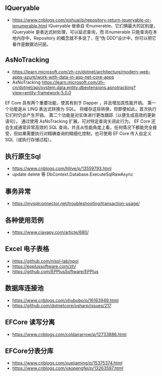 ## IQueryable 
- https://www.cnblogs.com/xishuai/p/repository-return-iqueryable-or-ienumerable.html
IQueryable 继承自 IEnumerable，它们俩最大的区别是，IQueryable 是表达式树处理，可以延迟查询，而 IEnumerable 只能查询在本地内存中，Repository 的概念就不多说了，在“伪 DDD”设计中，你可以把它看作是数据访问层。


## AsNoTracking
- https://learn.microsoft.com/zh-cn/dotnet/architecture/modern-web-apps-azure/work-with-data-in-asp-net-core-apps
- AsNoTracking https://learn.microsoft.com/zh-cn/dotnet/api/system.data.entity.dbextensions.asnotracking?view=entity-framework-5.0.0

EF Core 具有两个重要功能，使其有别于 Dapper ，并且增加其性能开销。 第一个功能是从 LINQ 表达式转换为 SQL。 将缓存这些转换，但即便如此，首次执行它们时仍会产生开销。 
第二个功能是对实体进行更改跟踪（以便生成高效的更新语句）。 
通过使用 AsNoTracking 扩展，可对特定查询关闭此行为。 EF Core 还会生成通常非常高效的 SQL 查询，并且从性能角度上看，任何情况下都能完全接受，但如果需要执行对精确查询的精细化控制，也可使用 EF Core 传入自定义 SQL（或执行存储过程）。



## 执行原生Sql
- https://www.cnblogs.com/hllive/p/13559793.html
- update delete 等 DbContext.Database.ExecuteSqlRawAsync

## 事务异常
- https://mysqlconnector.net/troubleshooting/transaction-usage/

## 各种使用范例
- https://www.cjavapy.com/article/680/

## Excel 电子表格
- https://github.com/nissl-lab/npoi
- https://epplussoftware.com/zh/
- https://github.com/EPPlusSoftware/EPPlus

## 数据库连接池
- https://www.cnblogs.com/xhubobo/p/16163949.html
- https://github.com/dotnetcore/osharp/issues/217

## EFCore 读写分离
- https://www.cnblogs.com/coldairarrow/p/12733886.html
## EFCore分表分库
- https://www.cnblogs.com/xuejiaming/p/15375374.html
- https://www.cnblogs.com/yaopengfei/p/13263597.html